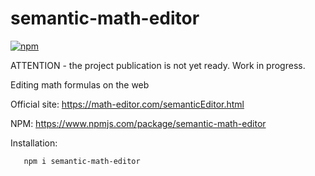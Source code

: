 # semantic-math-editor

[![npm](https://img.shields.io/npm/v/semantic-math-editor)](https://www.npmjs.com/package/semantic-math-editor)

ATTENTION - the project publication is not yet ready. Work in progress.

Editing math formulas on the web 

Official site: https://math-editor.com/semanticEditor.html

NPM: https://www.npmjs.com/package/semantic-math-editor

Installation:

```
   npm i semantic-math-editor
```
